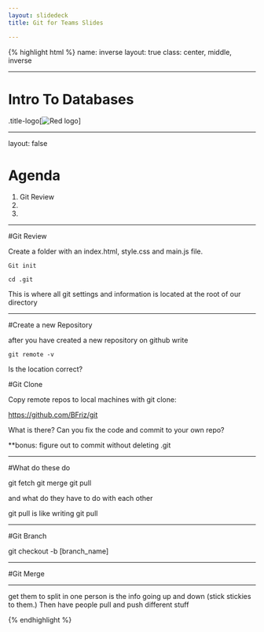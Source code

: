 ```yaml
---
layout: slidedeck
title: Git for Teams Slides

---
```


{% highlight html %}
name: inverse
layout: true
class: center, middle, inverse

---
# Intro To Databases

.title-logo[![Red logo](/public/img/red-logo-white.svg)]

---
layout: false

# Agenda

1. Git Review
2. 
3. 

---
#Git Review

Create a folder with an index.html, style.css and main.js file.
```
Git init
```
```
cd .git
```
This is where all git settings and information is located at the root of our directory

---
#Create a new Repository

after you have created a new repository on github write
```
git remote -v
```
Is the location correct?

#Git Clone

Copy remote repos to local machines with git clone:

https://github.com/BFriz/git

What is there? Can you fix the code and commit to your own repo?

**bonus: figure out to commit without deleting .git

---
#What do these do

git fetch
git merge
git pull

and what do they have to do with each other

git pull is like writing git pull

---
#Git Branch

git checkout -b [branch_name]

---
#Git Merge



---
get them to split in one person is the info going up and down (stick stickies to them.) Then have people pull and push different stuff

{% endhighlight %}
